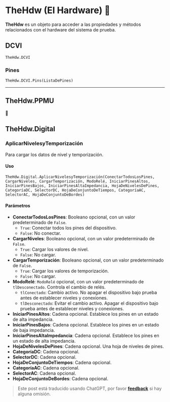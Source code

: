 # TheHdw (El Hardware) 🚧

**TheHdw** es un objeto para acceder a las propiedades y métodos relacionados con el hardware del sistema de prueba.

## DCVI

```vbscript
TheHdw.DCVI
```

### Pines

```vbscript
TheHdw.DCVI.Pins(ListaDePines)
```

---

## TheHdw.PPMU

🚧

## TheHdw.Digital

### AplicarNivelesyTemporización

Para cargar los datos de nivel y temporización.

#### Uso

```vbscript
TheHdw.Digital.AplicarNivelesyTemporización(ConectarTodosLosPines, CargarNiveles, CargarTemporización, ModoRelé, IniciarPinesAltos, IniciarPinesBajos, IniciarPinesAltaImpedancia, HojaDeNivelesDePines, CategoríaDC, SelectorDC, HojaDeConjuntoDeTiempos, CategoríaAC, SelectorAC, HojaDeConjuntoDeBordes)
```

#### Parámetros

- **ConectarTodosLosPines**: Booleano opcional, con un valor predeterminado de `False`.
  - `True`: Conectar todos los pines del dispositivo.
  - `False`: No conectar.
- **CargarNiveles**: Booleano opcional, con un valor predeterminado de `False`.
  - `True`: Cargar los valores de nivel.
  - `False`: No cargar.
- **CargarTemporización**: Booleano opcional, con un valor predeterminado de `False`.
  - `True`: Cargar los valores de temporización.
  - `False`: No cargar.
- **ModoRelé**: `ModoRelé` opcional, con un valor predeterminado de `tlDesconectado`. Controla el cambio de relés.
  - `tlConectado`: Cambio activo. No apagar el dispositivo bajo prueba antes de establecer niveles y conexiones.
  - `tlDesconectado`: Evitar el cambio activo. Apagar el dispositivo bajo prueba antes de establecer niveles y conexiones.
- **IniciarPinesAltos**: Cadena opcional. Establece los pines en un estado de alta impedancia.
- **IniciarPinesBajos**: Cadena opcional. Establece los pines en un estado de baja impedancia.
- **IniciarPinesAltaImpedancia**: Cadena opcional. Establece los pines en un estado de alta impedancia.
- **HojaDeNivelesDePines**: Cadena opcional. Una hoja de niveles de pines.
- **CategoríaDC**: Cadena opcional.
- **SelectorDC**: Cadena opcional.
- **HojaDeConjuntoDeTiempos**: Cadena opcional.
- **CategoríaAC**: Cadena opcional.
- **SelectorAC**: Cadena opcional.
- **HojaDeConjuntoDeBordes**: Cadena opcional.

> Este post está traducido usando ChatGPT, por favor [**feedback**](https://github.com/linyuxuanlin/Wiki_MkDocs/issues/new) si hay alguna omisión.